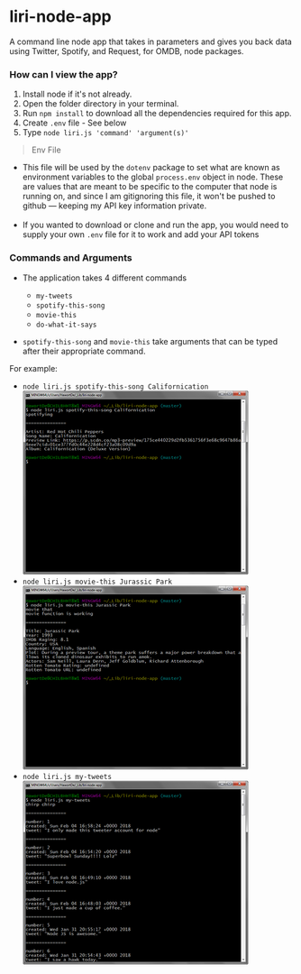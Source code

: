 # liri-node-app
 A command line node app that takes in parameters and gives you back data using Twitter, Spotify, and Request, for OMDB, node packages.

### How can I view the app?

1. Install node if it's not already.
2. Open the folder directory in your terminal.
3. Run `npm install` to download all the dependencies required for this app.
4. Create `.env` file - See below
5. Type `node liri.js 'command' 'argument(s)'`

> Env File<br>
* This file will be used by the `dotenv` package to set what are known as environment variables to the global `process.env` object in node. These are values that are meant to be specific to the computer that node is running on, and since I am gitignoring this file, it won't be pushed to github &mdash; keeping my API key information private.<br><br>
* If you wanted to download or clone and run the app, you would need to supply your own `.env` file for it to work and add your API tokens

### Commands and Arguments

* The application takes 4 different commands

  * `my-tweets`
  * `spotify-this-song`
  * `movie-this`
  * `do-what-it-says`

* `spotify-this-song` and `movie-this` take arguments that can be typed after their appropriate command.

For example: 
* `node liri.js spotify-this-song Californication`<br>
![Spotify](images/node_spotify.png)
* `node liri.js movie-this Jurassic Park`<br>
![OMDB](images/node_movie.png)
* `node liri.js my-tweets`<br>
![Twitter](images/node_twitter.png)

